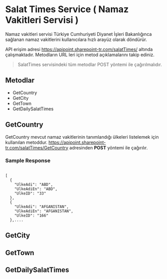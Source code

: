 # Salat Times Service ( Namaz Vakitleri Servisi )
Namaz vakitleri servisi Türkiye Cumhuriyeti Diyanet İşleri Bakanlığınca sağlanan namaz vakitlerini kullanıcılara hızlı arayüz olarak döndürür.

API erişim adresi https://apipoint.sharepoint-tr.com/salatTimes/ altında çalışmaktadır. Metodların URL leri için metod açıklamalarını takip ediniz.

> SalatTimes servisindeki tüm metodlar POST yöntemi ile çağırılmalıdır.

## Metodlar

* GetCountry
* GetCity
* GetTown
* GetDailySalatTimes

## GetCountry

GetCountry mevcut namaz vakitlerinin tanımlandığı ülkeleri listelemek için kullanılan metoddur. 
https://apipoint.sharepoint-tr.com/salatTimes/GetCountry adresinden <b>POST</b> yöntemi ile çağırılır.

### Sample Response
<code>
[
  {
    "UlkeAdi": "ABD",
    "UlkeAdiEn": "ABD",
    "UlkeID": "33"
  },
  {
    "UlkeAdi": "AFGANISTAN",
    "UlkeAdiEn": "AFGANISTAN",
    "UlkeID": "166"
  },....
</code>

## GetCity
## GetTown
## GetDailySalatTimes
